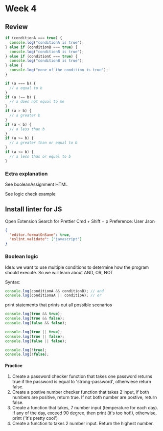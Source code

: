 # Week 4

## Review

```js
if (conditionA === true) {
  console.log("conditionA is true");
} else if (conditionB === true) {
  console.log("conditionB is true");
} else if (conditionC === true) {
  console.log("conditionB is true");
} else {
  console.log("none of the condition is true");
}
```

```js
if (a === b) {
  // a equal to b
}
if (a !== b) {
  // a does not equal to me
}
if (a > b) {
  // a greater b
}
if (a < b) {
  // a less than b
}
if (a >= b) {
  // a greater than or equal to b
}
if (a <= b) {
  // a less than or equal to b
}
```

### Extra explanation

See booleanAssignment HTML

See logic check example

## Install linter for JS

Open Extension
Search for Prettier
Cmd + Shift + p
Preference: User Json

```json
{
  "editor.formatOnSave": true,
  "eslint.validate": ["javascript"]
}
```

### Boolean logic

Idea: we want to use multiple conditions to determine how the program should execute. So we will learn about AND, OR, NOT

Syntax:

```js
console.log(conditionA && conditionB); // and
console.log(conditionaA || conditioA); // or
```

print statements that prints out all possible scenarios

```js
console.log(true && true);
console.log(true && false);
console.log(false && false);

console.log(true || true);
console.log(true || false);
console.log(false || false);
```

```js
console.log(!true);
console.log(!false);
```

#### Practice

1. Create a password checker function that takes one password returns true if the password is equal to 'strong-password', otherwiese return false.
2. Create a postive number checker function that takes 2 input, if both numbers are positive, return true. If not both number are postive, return false.
3. Create a function that takes, 7 number input (temperature for each day). If any of the day, exceed 90 degree, then print (it's too hot!), otherwise, print ('It's pretty cool')
4. Create a function to takes 2 number input. Return the highest number.
